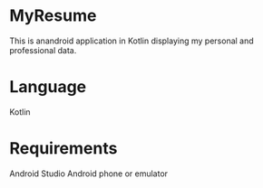 # MyResume
This is anandroid application in Kotlin displaying my personal and professional data.

# Language
Kotlin

# Requirements
Android Studio
Android phone or emulator
